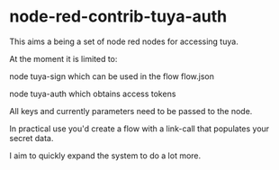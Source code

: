# node-red-contrib-tuya-auth
This aims a being a set of node red nodes for accessing tuya. 

At the moment it is limited to:

node tuya-sign which can be used in the flow flow.json

node tuya-auth which obtains access tokens

All keys and currently parameters need to be passed to the node. 

In practical use you'd create a flow with a link-call that populates your secret data.

I aim to quickly expand the system to do a lot more.


